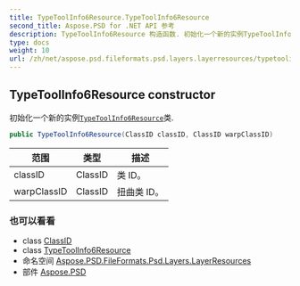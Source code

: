 ```yaml
---
title: TypeToolInfo6Resource.TypeToolInfo6Resource
second_title: Aspose.PSD for .NET API 参考
description: TypeToolInfo6Resource 构造函数. 初始化一个新的实例TypeToolInfo6Resource类.
type: docs
weight: 10
url: /zh/net/aspose.psd.fileformats.psd.layers.layerresources/typetoolinfo6resource/typetoolinfo6resource/
---
```

## TypeToolInfo6Resource constructor

初始化一个新的实例[`TypeToolInfo6Resource`](../)类.

```csharp
public TypeToolInfo6Resource(ClassID classID, ClassID warpClassID)
```

| 范围 | 类型 | 描述 |
| --- | --- | --- |
| classID | ClassID | 类 ID。 |
| warpClassID | ClassID | 扭曲类 ID。 |

### 也可以看看

* class [ClassID](../../classid/)
* class [TypeToolInfo6Resource](../)
* 命名空间 [Aspose.PSD.FileFormats.Psd.Layers.LayerResources](../../typetoolinfo6resource/)
* 部件 [Aspose.PSD](../../../)


